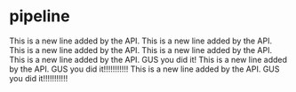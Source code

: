 # pipeline
This is a new line added by the API.
This is a new line added by the API.
This is a new line added by the API.
This is a new line added by the API.
This is a new line added by the API. GUS you did it!
This is a new line added by the API.
GUS you did it!!!!!!!!!!!
This is a new line added by the API.
GUS you did it!!!!!!!!!!!